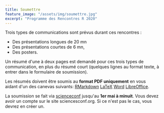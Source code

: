 ```yaml
---
title: Soumettre 
feature_image: "/assets/img/soumettre.jpg"
excerpt: "Programme des Rencontres R 2020"
---
```


Trois types de communications sont prévus durant ces rencontres :
- Des présentations longues de 20 mn
- Des présentations courtes de 6 mn,
- Des posters.

Un résumé d'une à deux pages est demandé pour ces trois types de communication, en plus du résumé court (quelques lignes au format texte, à entrer dans le formulaire de soumission).

Les résumés doivent être soumis au **format PDF uniquement** en vous aidant d'un des canevas suivants: [RMarkdown](/assets/canevas/canevas_RR.Rmd) [LaTeX](/assets/canevas/canevas_RR.tex) [Word](/assets/canevas/canevas_RR.doc) [LibreOffice](/assets/canevas/canevas_RR.odt). 

La soumission se fait via [scienceconf](https://rr2020.sciencesconf.org/) jusqu'au **1er mai à minuit**.
Vous devez avoir un compte sur le site sciencesconf.org. Si ce n'est pas le cas, vous devrez en créer un.

